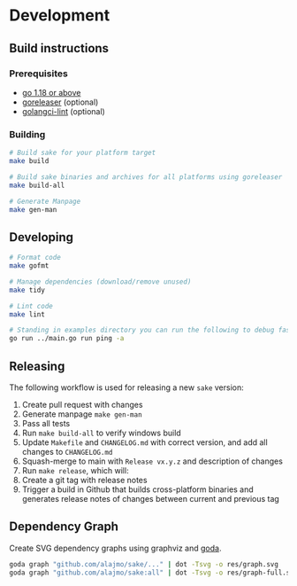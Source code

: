 # Development

## Build instructions

### Prerequisites

- [go 1.18 or above](https://golang.org/doc/install)
- [goreleaser](https://goreleaser.com/install/) (optional)
- [golangci-lint](https://github.com/golangci/golangci-lint) (optional)

### Building

```bash
# Build sake for your platform target
make build

# Build sake binaries and archives for all platforms using goreleaser
make build-all

# Generate Manpage
make gen-man
```

## Developing

```bash
# Format code
make gofmt

# Manage dependencies (download/remove unused)
make tidy

# Lint code
make lint

# Standing in examples directory you can run the following to debug faster
go run ../main.go run ping -a
```

## Releasing

The following workflow is used for releasing a new `sake` version:

1. Create pull request with changes
2. Generate manpage `make gen-man`
3. Pass all tests
4. Run `make build-all` to verify windows build
5. Update `Makefile` and `CHANGELOG.md` with correct version, and add all changes to `CHANGELOG.md`
6. Squash-merge to main with `Release vx.y.z` and description of changes
7. Run `make release`, which will:
  1. Create a git tag with release notes
  2. Trigger a build in Github that builds cross-platform binaries and generates release notes of changes between current and previous tag

## Dependency Graph

Create SVG dependency graphs using graphviz and [goda](https://github.com/loov/goda).

```bash
goda graph "github.com/alajmo/sake/..." | dot -Tsvg -o res/graph.svg
goda graph "github.com/alajmo/sake:all" | dot -Tsvg -o res/graph-full.svg
```
